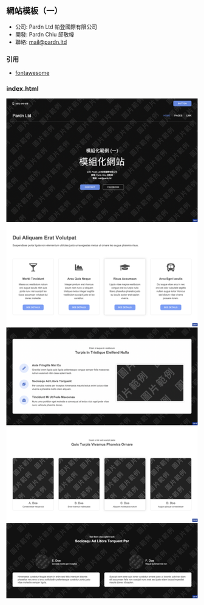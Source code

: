 ## 網站模板（一）

- 公司: Pardn Ltd 帕登國際有限公司
- 開發: Pardn Chiu 邱敬幃
- 聯絡: mail@pardn.ltd


### 引用

- [fontawesome](https://fontawesome.com)

### index.html
![T001](./image/T001.png)
![C001](./image/C001.png)
![C013](./image/C013.png)
![C002](./image/C002.png)
![C014](./image/C014.png)
